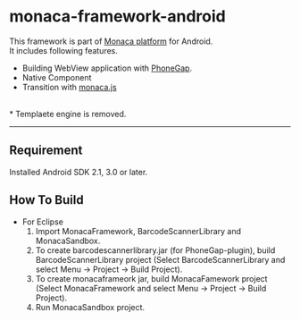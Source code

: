 monaca-framework-android
========================


This framework is part of [Monaca platform](http://monaca.mobi "monaca.mobi") for Android.
<br>
It includes following features.

* Building WebView application with [PhoneGap](http://phonegap.com/ "PhoneGap").
* Native Component
* Transition with [monaca.js](https://github.com/monaca/monaca.js "monaca.js")

<br>
* Templaete engine is removed.

---


Requirement
-----------
Installed Android SDK 2.1, 3.0 or later.

How To Build
------------

* For Eclipse
  1. Import MonacaFramework, BarcodeScannerLibrary and MonacaSandbox.
  2. To create barcodescannerlibrary.jar (for PhoneGap-plugin), build BarcodeScannerLibrary project (Select BarcodeScannerLibrary and select Menu -> Project -> Build Project).
  3. To create monacaframeork jar, build MonacaFamework project (Select MonacaFramework and select Menu -> Project -> Build Project).
  4. Run MonacaSandbox project.
